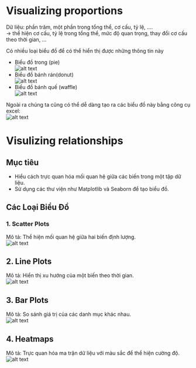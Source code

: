 # Visualizing proportions
Dữ liệu: phần trăm, một phần trong tổng thể, cơ cấu, tỷ lệ, ....\
-> thể hiện cơ cấu, tỷ lệ trong tổng thể, mức độ quan trọng, thay đổi cơ cấu theo thời gian, ...

Có nhiều loại biểu đồ để có thể hiển thị được những thông tin này

+ Biểu đồ trong (pie)\
![alt text](image-4.png)
+ Biểu đồ bánh rán(donut)\
![alt text](image-5.png)
+ Biểu đồ bánh quế (waffle)\
![alt text](image-6.png)

Ngoài ra chúng ta cũng có thể dễ dàng tạo ra các biểu đồ này bằng công cụ excel:\
![alt text](image-7.png)

# Visulizing relationships

## Mục tiêu
- Hiểu cách trực quan hóa mối quan hệ giữa các biến trong một tập dữ liệu.
- Sử dụng các thư viện như Matplotlib và Seaborn để tạo biểu đồ.

## Các Loại Biểu Đồ

### 1. Scatter Plots
Mô tả: Thể hiện mối quan hệ giữa hai biến định lượng.\
![alt text](image-8.png)
## 2. Line Plots
Mô tả: Hiển thị xu hướng của một biến theo thời gian.\
![alt text](image-9.png)
## 3. Bar Plots
Mô tả: So sánh giá trị của các danh mục khác nhau.\
![alt text](image-10.png)
## 4. Heatmaps
Mô tả: Trực quan hóa ma trận dữ liệu với màu sắc để thể hiện cường độ.\
![alt text](image-11.png)
